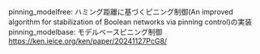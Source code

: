 pinning_modelfree: ハミング距離に基づくピニング制御(An improved algorithm for stabilization of Boolean networks via pinning control)の実装    
pinning_modelbase: モデルベースピニング制御　https://ken.ieice.org/ken/paper/20241127PcG8/
